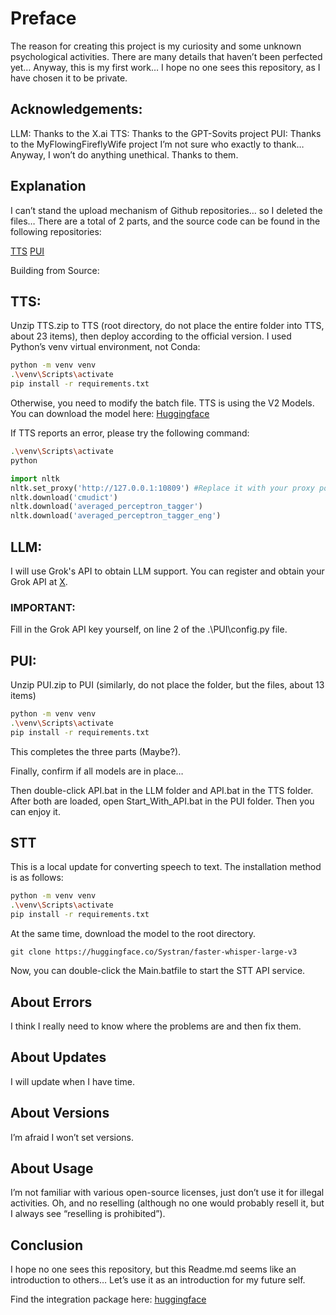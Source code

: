 # Preface

The reason for creating this project is my curiosity and some unknown psychological activities. There are many details that haven’t been perfected yet… Anyway, this is my first work… I hope no one sees this repository, as I have chosen it to be private.

## Acknowledgements:

LLM: Thanks to the X.ai
TTS: Thanks to the GPT-Sovits project
PUI: Thanks to the MyFlowingFireflyWife project
I’m not sure who exactly to thank… Anyway, I won’t do anything unethical. Thanks to them.

## Explanation

I can’t stand the upload mechanism of Github repositories… so I deleted the files… There are a total of 2 parts, and the source code can be found in the following repositories:

[TTS](https://github.com/RVC-Boss/GPT-SoVITS)
[PUI](https://github.com/PYmili/MyFlowingFireflyWife)

Building from Source:

## TTS:
Unzip TTS.zip to TTS (root directory, do not place the entire folder into TTS, about 23 items), then deploy according to the official version. I used Python’s venv virtual environment, not Conda:

```sh
python -m venv venv
.\venv\Scripts\activate
pip install -r requirements.txt
```

Otherwise, you need to modify the batch file.
TTS is using the V2 Models.
You can download the model here: [Huggingface](https://huggingface.co/RaidenSilver/TTS/tree/main)

If TTS reports an error, please try the following command:

```sh
.\venv\Scripts\activate
python
```

```python
import nltk
nltk.set_proxy('http://127.0.0.1:10809') #Replace it with your proxy port
nltk.download('cmudict')
nltk.download('averaged_perceptron_tagger')
nltk.download('averaged_perceptron_tagger_eng')
```

## LLM:
I will use Grok's API to obtain LLM support.
You can register and obtain your Grok API at [X](https://x.ai/).
### IMPORTANT:
Fill in the Grok API key yourself, on line 2 of the .\PUI\config.py file.

## PUI:
Unzip PUI.zip to PUI (similarly, do not place the folder, but the files, about 13 items)

```sh
python -m venv venv
.\venv\Scripts\activate
pip install -r requirements.txt
```

This completes the three parts (Maybe?).

Finally, confirm if all models are in place…

Then double-click API.bat in the LLM folder and API.bat in the TTS folder. After both are loaded, open Start_With_API.bat in the PUI folder. Then you can enjoy it.

## STT
This is a local update for converting speech to text. The installation method is as follows:
```sh
python -m venv venv
.\venv\Scripts\activate
pip install -r requirements.txt
```
At the same time, download the model to the root directory.
```git
git clone https://huggingface.co/Systran/faster-whisper-large-v3
```
Now, you can double-click the Main.batfile to start the STT API service.

## About Errors

I think I really need to know where the problems are and then fix them.

## About Updates

I will update when I have time.

## About Versions

I’m afraid I won’t set versions.

## About Usage

I’m not familiar with various open-source licenses, just don’t use it for illegal activities. Oh, and no reselling (although no one would probably resell it, but I always see “reselling is prohibited”).

## Conclusion

I hope no one sees this repository, but this Readme.md seems like an introduction to others… Let’s use it as an introduction for my future self.

Find the integration package here: [huggingface](https://huggingface.co/RaidenSilver/desktop-pet-AI)
